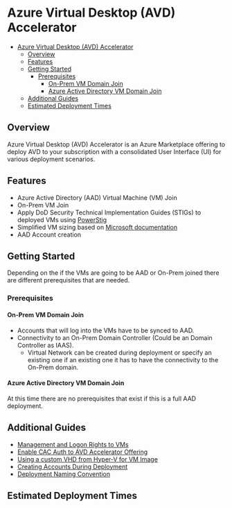 # Azure Virtual Desktop (AVD) Accelerator

- [Azure Virtual Desktop (AVD) Accelerator](#azure-virtual-desktop-avd-accelerator)
  - [Overview](#overview)
  - [Features](#features)
  - [Getting Started](#getting-started)
    - [Prerequisites](#prerequisites)
      - [On-Prem VM Domain Join](#on-prem-vm-domain-join)
      - [Azure Active Directory VM Domain Join](#azure-active-directory-vm-domain-join)
  - [Additional Guides](#additional-guides)
  - [Estimated Deployment Times](#estimated-deployment-times)

## Overview

Azure Virtual Desktop (AVD) Accelerator is an Azure Marketplace offering to deploy AVD to your subscription with a consolidated User Interface (UI) for various deployment scenarios.

## Features

- Azure Active Directory (AAD) Virtual Machine (VM) Join
- On-Prem VM Join
- Apply DoD Security Technical Implementation Guides (STIGs) to deployed VMs using [PowerStig](https://github.com/Microsoft/PowerStig)
- Simplified VM sizing based on [Microsoft documentation](https://docs.microsoft.com/en-us/windows-server/remote/remote-desktop-services/virtual-machine-recs)
- AAD Account creation

## Getting Started

Depending on the if the VMs are going to be AAD or On-Prem joined there are different prerequisites that are needed.

### Prerequisites

#### On-Prem VM Domain Join

- Accounts that will log into the VMs have to be synced to AAD.
- Connectivity to an On-Prem Domain Controller (Could be an Domain Controller as IAAS).
  - Virtual Network can be created during deployment or specify an existing one if an existing one it has to have the connectivity to the On-Prem domain.

#### Azure Active Directory VM Domain Join

At this time there are no prerequisites that exist if this is a full AAD deployment.

## Additional Guides

- [Management and Logon Rights to VMs](articles/ManagementAndLogonRights.md)
- [Enable CAC Auth to AVD Accelerator Offering](articles/EnableCacAuth.md)
- [Using a custom VHD from Hyper-V for VM Image](articles/CustomVhd.md)
- [Creating Accounts During Deployment](articles/AccountCreation.md)
- [Deployment Naming Convention](articles/NamingConvention.md)

## Estimated Deployment Times
